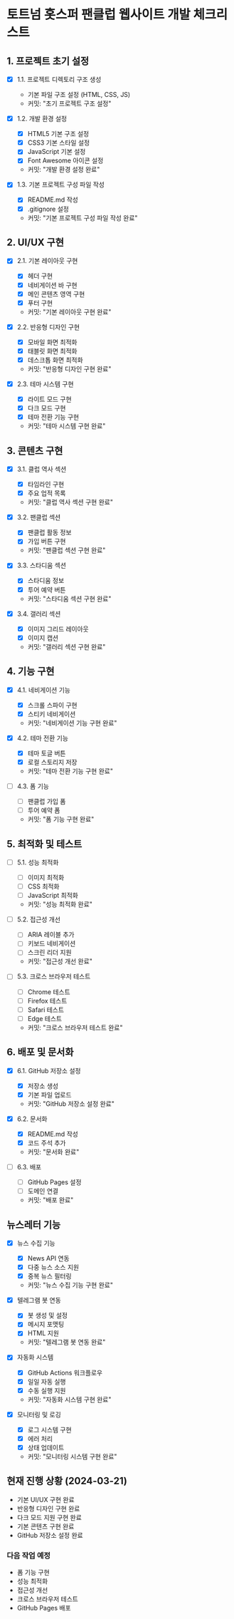 # 토트넘 홋스퍼 팬클럽 웹사이트 개발 체크리스트

## 1. 프로젝트 초기 설정

- [x] 1.1. 프로젝트 디렉토리 구조 생성
  - 기본 파일 구조 설정 (HTML, CSS, JS)
  - 커밋: "초기 프로젝트 구조 설정"

- [x] 1.2. 개발 환경 설정
  - [x] HTML5 기본 구조 설정
  - [x] CSS3 기본 스타일 설정
  - [x] JavaScript 기본 설정
  - [x] Font Awesome 아이콘 설정
  - 커밋: "개발 환경 설정 완료"

- [x] 1.3. 기본 프로젝트 구성 파일 작성
  - [x] README.md 작성
  - [x] .gitignore 설정
  - 커밋: "기본 프로젝트 구성 파일 작성 완료"

## 2. UI/UX 구현

- [x] 2.1. 기본 레이아웃 구현
  - [x] 헤더 구현
  - [x] 네비게이션 바 구현
  - [x] 메인 콘텐츠 영역 구현
  - [x] 푸터 구현
  - 커밋: "기본 레이아웃 구현 완료"

- [x] 2.2. 반응형 디자인 구현
  - [x] 모바일 화면 최적화
  - [x] 태블릿 화면 최적화
  - [x] 데스크톱 화면 최적화
  - 커밋: "반응형 디자인 구현 완료"

- [x] 2.3. 테마 시스템 구현
  - [x] 라이트 모드 구현
  - [x] 다크 모드 구현
  - [x] 테마 전환 기능 구현
  - 커밋: "테마 시스템 구현 완료"

## 3. 콘텐츠 구현

- [x] 3.1. 클럽 역사 섹션
  - [x] 타임라인 구현
  - [x] 주요 업적 목록
  - 커밋: "클럽 역사 섹션 구현 완료"

- [x] 3.2. 팬클럽 섹션
  - [x] 팬클럽 활동 정보
  - [x] 가입 버튼 구현
  - 커밋: "팬클럽 섹션 구현 완료"

- [x] 3.3. 스타디움 섹션
  - [x] 스타디움 정보
  - [x] 투어 예약 버튼
  - 커밋: "스타디움 섹션 구현 완료"

- [x] 3.4. 갤러리 섹션
  - [x] 이미지 그리드 레이아웃
  - [x] 이미지 캡션
  - 커밋: "갤러리 섹션 구현 완료"

## 4. 기능 구현

- [x] 4.1. 네비게이션 기능
  - [x] 스크롤 스파이 구현
  - [x] 스티키 네비게이션
  - 커밋: "네비게이션 기능 구현 완료"

- [x] 4.2. 테마 전환 기능
  - [x] 테마 토글 버튼
  - [x] 로컬 스토리지 저장
  - 커밋: "테마 전환 기능 구현 완료"

- [ ] 4.3. 폼 기능
  - [ ] 팬클럽 가입 폼
  - [ ] 투어 예약 폼
  - 커밋: "폼 기능 구현 완료"

## 5. 최적화 및 테스트

- [ ] 5.1. 성능 최적화
  - [ ] 이미지 최적화
  - [ ] CSS 최적화
  - [ ] JavaScript 최적화
  - 커밋: "성능 최적화 완료"

- [ ] 5.2. 접근성 개선
  - [ ] ARIA 레이블 추가
  - [ ] 키보드 네비게이션
  - [ ] 스크린 리더 지원
  - 커밋: "접근성 개선 완료"

- [ ] 5.3. 크로스 브라우저 테스트
  - [ ] Chrome 테스트
  - [ ] Firefox 테스트
  - [ ] Safari 테스트
  - [ ] Edge 테스트
  - 커밋: "크로스 브라우저 테스트 완료"

## 6. 배포 및 문서화

- [x] 6.1. GitHub 저장소 설정
  - [x] 저장소 생성
  - [x] 기본 파일 업로드
  - 커밋: "GitHub 저장소 설정 완료"

- [x] 6.2. 문서화
  - [x] README.md 작성
  - [x] 코드 주석 추가
  - 커밋: "문서화 완료"

- [ ] 6.3. 배포
  - [ ] GitHub Pages 설정
  - [ ] 도메인 연결
  - 커밋: "배포 완료"

## 뉴스레터 기능

- [x] 뉴스 수집 기능
  - [x] News API 연동
  - [x] 다중 뉴스 소스 지원
  - [x] 중복 뉴스 필터링
  - 커밋: "뉴스 수집 기능 구현 완료"

- [x] 텔레그램 봇 연동
  - [x] 봇 생성 및 설정
  - [x] 메시지 포맷팅
  - [x] HTML 지원
  - 커밋: "텔레그램 봇 연동 완료"

- [x] 자동화 시스템
  - [x] GitHub Actions 워크플로우
  - [x] 일일 자동 실행
  - [x] 수동 실행 지원
  - 커밋: "자동화 시스템 구현 완료"

- [x] 모니터링 및 로깅
  - [x] 로그 시스템 구현
  - [x] 에러 처리
  - [x] 상태 업데이트
  - 커밋: "모니터링 시스템 구현 완료"

## 현재 진행 상황 (2024-03-21)

- 기본 UI/UX 구현 완료
- 반응형 디자인 구현 완료
- 다크 모드 지원 구현 완료
- 기본 콘텐츠 구현 완료
- GitHub 저장소 설정 완료

### 다음 작업 예정
- 폼 기능 구현
- 성능 최적화
- 접근성 개선
- 크로스 브라우저 테스트
- GitHub Pages 배포
